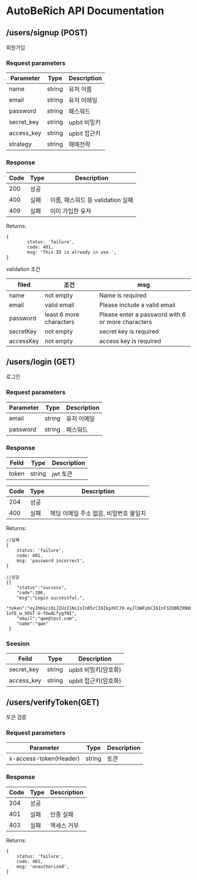 # AutoBeRich API Documentation

## /users/signup (POST)

회원가입

### Request parameters
| Parameter  | Type | Description |
|------------|------|-------------|
| name       | string | 유저 이름       |
| email      | string | 유저 이메일      |
| password   | string | 패스워드        |
| secret_key | string | upbit 비밀키   |
| access_key | string | upbit 접근키   |
| strategy | string | 매매전략        |

### Response

| Code | Type | Description              |
|------|------|--------------------------|
| 200  | 성공   |                          |
| 400  | 실패   | 이름, 패스워드 등 validation 실패 |
| 409  | 실패 | 이미 가입한 유저                |

Returns:
```
{
        status: 'failure',
        code: 401,
        msg: 'This ID is already in use.',
}
```

validation 조건

| filed  | 조건                      | msg                                                |
|-------|-------------------------|----------------------------------------------------|
| name | not empty      | Name is required            |
| email | valid email     | Please include a valid email       |
| password | least 6 more characters | Please enter a password with 6 or more characters  |
|  secretKey    | not empty        |      secret key is required          |
|      accessKey  |        not empty     |       access key is required    |

## /users/login (GET)

로그인

### Request parameters
| Parameter | Type | Description |
|-----------|------|----|
| email     | string | 유저 이메일|
| password | string | 패스워드 |

### Response
| Feild | Type | Description |
|-------|------|------------|
| token | string | jwt 토큰     |

| Code | Type | Description            |
|------|------|------------------------|
| 204  | 성공   |                        |
| 400 | 실패   | 헤딩 이메일 주소 없음, 비밀번호 불일치 |

Returns:
```
//실패
{
    status: 'failure',
    code: 401,
    msg: 'password incorrect',
}

//성공
{{
    "status":"success",
    "code":200,
    "msg":"Login successful.",
    "token":"eyJhbGciOiJIUzI1NiIsInR5cCI6IkpXVCJ9.eyJlbWFpbCI6InF3ZUB0ZXN0LmNvbSIsImlhdCI6MTY0Mjc2NzQ1MywiZXhwIjoxNjQyODAzNDUzfQ._Q1QaQ1hF8Xv4IGP2-1sFE_w_9OST-G-fbwALfygfNI",
    "email":"qwe@test.com",
    "name":"qwe"
 }
```

### Seesion
| Feild      | Type | Description    |
|------------|------|----------------|
| secret_key | string | upbit 비밀키(암호화) |
| access_key | string | upbit 접근키(암호화) |


## /users/verifyToken(GET)

토큰 검증

### Request parameters
| Parameter              | Type | Description |
|------------------------|------|-------------|
| x-access-token(Header) | string | 토큰          |


### Response

| Code | Type | Description |
|------|------|-------------|
| 204  | 성공   |             |
| 401  | 실패   | 인증 실패       |
| 403  | 실패   | 액세스 거부      |

Returns:
```
{
    status: 'failure',
    code: 401,
    msg: 'unauthorized',
}
```